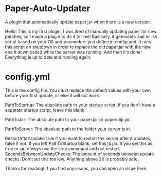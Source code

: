 # Paper-Auto-Updater
A plugin that automatically update paper.jar when there is a new version.

Hello! This is my first plugin. I was tired of manually updating paper for new patches, so I made a plugin to do it for me!
Basically, it generates  .bat or .sh script based on your OS and parameters you define in config.yml. It runs this script on shutdown
in order to replace the old paper.jar with the new one it downloaded while the server was running. And then it's done! Everything is
up to date and running again.


# config.yml
This is the config file. You *must* replace the default values with your own before your first update, or else it will not work.

PathToStartup: The absolute path to your startup script. If you don't have a separate startup script, leave this blank.

PathToJar: The absolute path to your paper.jar or paperclip.jar.

PathToServer: The absolute path to the folder your server is in.

RestartAfterUpdate: true if you want to restart the server after it updates, false if not. If you left PathToStartup blank, set this to jar. If you set this as true or jar, *always* use the stop command and not restart.
SecondsBetweenUpdateChecks: The amount of seconds between update checks. Don't set this too low. Anything above 20 is probably safe.


Thanks for reading! If you find any issues, you can open an issue here.
